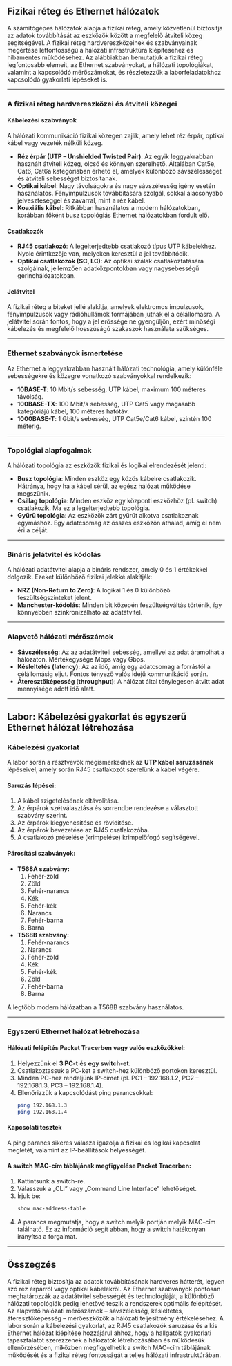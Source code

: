 ## Fizikai réteg és Ethernet hálózatok

A számítógépes hálózatok alapja a fizikai réteg, amely közvetlenül biztosítja az adatok továbbítását az eszközök között a megfelelő átviteli közeg segítségével. A fizikai réteg hardvereszközeinek és szabványainak megértése létfontosságú a hálózati infrastruktúra kiépítéséhez és hibamentes működéséhez. Az alábbiakban bemutatjuk a fizikai réteg legfontosabb elemeit, az Ethernet szabványokat, a hálózati topológiákat, valamint a kapcsolódó mérőszámokat, és részletezzük a laborfeladatokhoz kapcsolódó gyakorlati lépéseket is.

---

### **A fizikai réteg hardvereszközei és átviteli közegei**

#### **Kábelezési szabványok**
A hálózati kommunikáció fizikai közegen zajlik, amely lehet réz érpár, optikai kábel vagy vezeték nélküli közeg.  
- **Réz érpár (UTP – Unshielded Twisted Pair)**: Az egyik leggyakrabban használt átviteli közeg, olcsó és könnyen szerelhető. Általában Cat5e, Cat6, Cat6a kategóriában érhető el, amelyek különböző sávszélességet és átviteli sebességet biztosítanak.
- **Optikai kábel**: Nagy távolságokra és nagy sávszélesség igény esetén használatos. Fényimpulzusok továbbítására szolgál, sokkal alacsonyabb jelveszteséggel és zavarral, mint a réz kábel.
- **Koaxiális kábel**: Ritkábban használatos a modern hálózatokban, korábban főként busz topológiás Ethernet hálózatokban fordult elő.

#### **Csatlakozók**
- **RJ45 csatlakozó**: A legelterjedtebb csatlakozó típus UTP kábelekhez. Nyolc érintkezője van, melyeken keresztül a jel továbbítódik.
- **Optikai csatlakozók (SC, LC)**: Az optikai szálak csatlakoztatására szolgálnak, jellemzően adatközpontokban vagy nagysebességű gerinchálózatokban.

#### **Jelátvitel**
A fizikai réteg a biteket jellé alakítja, amelyek elektromos impulzusok, fényimpulzusok vagy rádióhullámok formájában jutnak el a célállomásra. A jelátvitel során fontos, hogy a jel erőssége ne gyengüljön, ezért minőségi kábelezés és megfelelő hosszúságú szakaszok használata szükséges.

---

### **Ethernet szabványok ismertetése**
Az Ethernet a leggyakrabban használt hálózati technológia, amely különféle sebességekre és közegre vonatkozó szabványokkal rendelkezik:
- **10BASE-T**: 10 Mbit/s sebesség, UTP kábel, maximum 100 méteres távolság.
- **100BASE-TX**: 100 Mbit/s sebesség, UTP Cat5 vagy magasabb kategóriájú kábel, 100 méteres hatótáv.
- **1000BASE-T**: 1 Gbit/s sebesség, UTP Cat5e/Cat6 kábel, szintén 100 méterig.

---

### **Topológiai alapfogalmak**
A hálózati topológia az eszközök fizikai és logikai elrendezését jelenti:
- **Busz topológia**: Minden eszköz egy közös kábelre csatlakozik. Hátránya, hogy ha a kábel sérül, az egész hálózat működése megszűnik.
- **Csillag topológia**: Minden eszköz egy központi eszközhöz (pl. switch) csatlakozik. Ma ez a legelterjedtebb topológia.
- **Gyűrű topológia**: Az eszközök zárt gyűrűt alkotva csatlakoznak egymáshoz. Egy adatcsomag az összes eszközön áthalad, amíg el nem éri a célját.

---

### **Bináris jelátvitel és kódolás**
A hálózati adatátvitel alapja a bináris rendszer, amely 0 és 1 értékekkel dolgozik. Ezeket különböző fizikai jelekké alakítják:
- **NRZ (Non-Return to Zero)**: A logikai 1 és 0 különböző feszültségszinteket jelent.
- **Manchester-kódolás**: Minden bit közepén feszültségváltás történik, így könnyebben szinkronizálható az adatátvitel.

---

### **Alapvető hálózati mérőszámok**
- **Sávszélesség**: Az az adatátviteli sebesség, amellyel az adat áramolhat a hálózaton. Mértékegysége Mbps vagy Gbps.
- **Késleltetés (latency)**: Az az idő, amíg egy adatcsomag a forrástól a célállomásig eljut. Fontos tényező valós idejű kommunikáció során.
- **Áteresztőképesség (throughput)**: A hálózat által ténylegesen átvitt adat mennyisége adott idő alatt.

---

## **Labor: Kábelezési gyakorlat és egyszerű Ethernet hálózat létrehozása**

### **Kábelezési gyakorlat**
A labor során a résztvevők megismerkednek az **UTP kábel saruzásának** lépéseivel, amely során RJ45 csatlakozót szerelünk a kábel végére.

#### **Saruzás lépései:**
1. A kábel szigetelésének eltávolítása.
2. Az érpárok szétválasztása és sorrendbe rendezése a választott szabvány szerint.
3. Az érpárok kiegyenesítése és rövidítése.
4. Az érpárok bevezetése az RJ45 csatlakozóba.
5. A csatlakozó préselése (krimpelése) krimpelőfogó segítségével.

#### **Párosítási szabványok:**
- **T568A szabvány:**
   1. Fehér-zöld
   2. Zöld
   3. Fehér-narancs
   4. Kék
   5. Fehér-kék
   6. Narancs
   7. Fehér-barna
   8. Barna
- **T568B szabvány:**
   1. Fehér-narancs
   2. Narancs
   3. Fehér-zöld
   4. Kék
   5. Fehér-kék
   6. Zöld
   7. Fehér-barna
   8. Barna

A legtöbb modern hálózatban a T568B szabvány használatos.

---

### **Egyszerű Ethernet hálózat létrehozása**

#### **Hálózati felépítés Packet Tracerben vagy valós eszközökkel:**
1. Helyezzünk el **3 PC-t** és **egy switch-et**.
2. Csatlakoztassuk a PC-ket a switch-hez különböző portokon keresztül.
3. Minden PC-hez rendeljünk IP-címet (pl. PC1 – 192.168.1.2, PC2 – 192.168.1.3, PC3 – 192.168.1.4).
4. Ellenőrizzük a kapcsolódást ping parancsokkal:
   ```bash
   ping 192.168.1.3
   ping 192.168.1.4
   ```
   
#### **Kapcsolati tesztek**
A ping parancs sikeres válasza igazolja a fizikai és logikai kapcsolat meglétét, valamint az IP-beállítások helyességét.

#### **A switch MAC-cím táblájának megfigyelése Packet Tracerben:**
1. Kattintsunk a switch-re.
2. Válasszuk a „CLI” vagy „Command Line Interface” lehetőséget.
3. Írjuk be:
   ```bash
   show mac-address-table
   ```
4. A parancs megmutatja, hogy a switch melyik portján melyik MAC-cím található. Ez az információ segít abban, hogy a switch hatékonyan irányítsa a forgalmat.

---

## **Összegzés**
A fizikai réteg biztosítja az adatok továbbításának hardveres hátterét, legyen szó réz érpárról vagy optikai kábelekről. Az Ethernet szabványok pontosan meghatározzák az adatátvitel sebességét és technológiáját, a különböző hálózati topológiák pedig lehetővé teszik a rendszerek optimális felépítését. Az alapvető hálózati mérőszámok – sávszélesség, késleltetés, áteresztőképesség – mérőeszközök a hálózati teljesítmény értékeléséhez. A labor során a kábelezési gyakorlat, az RJ45 csatlakozók saruzása és a kis Ethernet hálózat kiépítése hozzájárul ahhoz, hogy a hallgatók gyakorlati tapasztalatot szerezzenek a hálózatok létrehozásában és működésük ellenőrzésében, miközben megfigyelhetik a switch MAC-cím táblájának működését és a fizikai réteg fontosságát a teljes hálózati infrastruktúrában. 